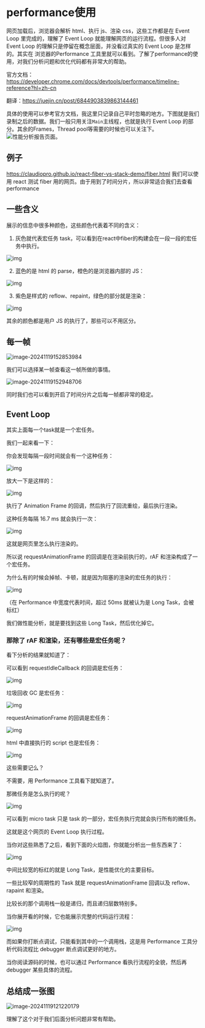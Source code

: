 # performance使用

网页加载后，浏览器会解析 html、执行 js、渲染 css，这些工作都是在 Event Loop 里完成的，理解了 Event Loop 就能理解网页的运行流程。但很多人对 Event Loop 的理解只是停留在概念层面，并没看过真实的 Event Loop 是怎样的。其实在 浏览器的Performance 工具里就可以看到。了解了performance的使用，对我们分析问题和优化代码都有非常大的帮助。

官方文档：https://developer.chrome.com/docs/devtools/performance/timeline-reference?hl=zh-cn

翻译：https://juejin.cn/post/6844903839863144461

具体的使用可以参考官方文档，我这里只记录自己平时忽略的地方。下图就是我们录制之后的数据。我们一般只用关注`Main`主线程，也就是执行 Event Loop 的部分。其余的Frames，Thread pool等需要的时候也可以关注下。![性能分析报告页面。](./assets/profiling-results.png)

## 例子

https://claudiopro.github.io/react-fiber-vs-stack-demo/fiber.html
我们可以使用 react 测试 fiber 用的网页。由于用到了时间分片，所以非常适合我们去查看performance

## 一些含义

展示的信息中很多种颜色，这些颜色代表着不同的含义：

1. 灰色就代表宏任务 task，可以看到在react中fiber的构建会在一段一段的宏任务中执行。

![img](./assets/43f8048aba374c4da4935c3e6b91fcdf~tplv-k3u1fbpfcp-zoom-in-crop-mark:1512:0:0:0.awebp)

2. 蓝色的是 html 的 parse，橙色的是浏览器内部的 JS：

![img](./assets/6203a905499a41c09d81bb207c8512f4~tplv-k3u1fbpfcp-zoom-in-crop-mark:1512:0:0:0.awebp)

3. 紫色是样式的 reflow、repaint，绿色的部分就是渲染：

![img](./assets/adb88bbc108149c4aae9eba7c5d91c05~tplv-k3u1fbpfcp-zoom-in-crop-mark:1512:0:0:0.awebp)

其余的颜色都是用户 JS 的执行了，那些可以不用区分。

## 每一帧

![image-20241119152853984](./assets/image-20241119152853984.png)

我们可以选择某一帧查看这一帧所做的事情。

![image-20241119152948706](./assets/image-20241119152948706.png)

同时我们也可以看到开启了时间分片之后每一帧都非常的稳定。

##  Event Loop

其实上面每一个task就是一个宏任务。

我们一起来看一下：

你会发现每隔一段时间就会有一个这种任务：

![img](./assets/b43e85e13beb454ea64bfbc2f166e1e9~tplv-k3u1fbpfcp-zoom-in-crop-mark:1512:0:0:0.awebp)

放大一下是这样的：

![img](./assets/fcbe336bab2b4b52909646dd6f8747e6~tplv-k3u1fbpfcp-zoom-in-crop-mark:1512:0:0:0.awebp)

执行了 Animation Frame 的回调，然后执行了回流重绘，最后执行渲染。

这种任务每隔 16.7 ms 就会执行一次：

![img](./assets/98e4df9c04394642b706ad7f5ab4c03a~tplv-k3u1fbpfcp-zoom-in-crop-mark:1512:0:0:0.awebp)

这就是网页里怎么执行渲染的。

所以说 requestAnimationFrame 的回调是在渲染前执行的，rAF 和渲染构成了一个宏任务。

为什么有的时候会掉帧、卡顿，就是因为阻塞的渲染的宏任务的执行：

![img](./assets/18ef87c912a7450aaafa6f45e8fdff04~tplv-k3u1fbpfcp-zoom-in-crop-mark:1512:0:0:0.awebp)

（在 Performance 中宽度代表时间，超过 50ms 就被认为是 Long Task，会被标红）

我们做性能分析，就是要找到这些 Long Task，然后优化掉它。

### 那除了 rAF 和渲染，还有哪些是宏任务呢？

看下分析的结果就知道了：

可以看到 requestIdleCallback 的回调是宏任务：

![img](./assets/8bb1171ed9254660bbd109f11247287d~tplv-k3u1fbpfcp-zoom-in-crop-mark:1512:0:0:0.awebp)

垃圾回收 GC 是宏任务：

![img](./assets/a6fcd11ac5294fa3b8f3112866e24728~tplv-k3u1fbpfcp-zoom-in-crop-mark:1512:0:0:0.awebp)

requestAnimationFrame 的回调是宏任务：

![img](./assets/3eb80e69e6e646c5936fe75feec8bdd8~tplv-k3u1fbpfcp-zoom-in-crop-mark:1512:0:0:0.awebp)

html 中直接执行的 script 也是宏任务：

![img](./assets/4f638039cdf64311bade36a48ec547b0~tplv-k3u1fbpfcp-zoom-in-crop-mark:1512:0:0:0.awebp)

这些需要记么？

不需要，用 Performance 工具看下就知道了。

那微任务是怎么执行的呢？

![img](./assets/e1ce9b9b11de465a84df9801a3ae89e4~tplv-k3u1fbpfcp-zoom-in-crop-mark:1512:0:0:0.awebp)

可以看到 micro task 只是 task 的一部分，宏任务执行完就会执行所有的微任务。

这就是这个网页的 Event Loop 执行过程。

当你对这些熟悉了之后，看到下面的火焰图，你就能分析出一些东西来了：

![img](./assets/c26885c1d4ba4cfd857bbd18105eec8c~tplv-k3u1fbpfcp-zoom-in-crop-mark:1512:0:0:0.awebp)

中间比较宽的标红的就是 Long Task，是性能优化的主要目标。

一些比较窄的周期性的 Task 就是 requestAnimationFrame 回调以及 reflow、rapaint 和渲染。

比较长的那个调用栈一般是递归，而且递归层数特别多。

当你展开看的时候，它也能展示完整的代码运行流程：

![img](./assets/fbf04df2a7554536a4b1c2d07d82b5e8~tplv-k3u1fbpfcp-zoom-in-crop-mark:1512:0:0:0.awebp)

而如果你打断点调试，只能看到其中的一个调用栈，这是用 Performance 工具分析代码流程比 debugger 断点调试更好的地方。

当你阅读源码的时候，也可以通过 Performance 看执行流程的全貌，然后再 debugger 某些具体的流程。

## 总结成一张图

![image-20241119121220179](./assets/image-20241119121220179.png)

理解了这个对于我们后面分析问题非常有帮助。
